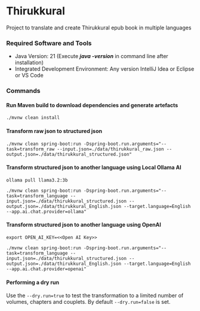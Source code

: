 # Thirukkural
Project to translate and create Thirukkural epub book in multiple languages

### Required Software and Tools
* Java Version: 21 (Execute **_java -version_** in command line after installation)
* Integrated Development Environment: Any version IntelliJ Idea or Eclipse or VS Code

### Commands

#### Run Maven build to download dependencies and generate artefacts

    ./mvnw clean install

#### Transform raw json to structured json

    ./mvnw clean spring-boot:run -Dspring-boot.run.arguments="--task=transform_raw --input.json=./data/thirukkural_raw.json --output.json=./data/thirukkural_structured.json"

#### Transform structured json to another language using Local Ollama AI

    ollama pull llama3.2:3b

    ./mvnw clean spring-boot:run -Dspring-boot.run.arguments="--task=transform_language --input.json=./data/thirukkural_structured.json --output.json=./data/thirukkural_English.json --target.language=English --app.ai.chat.provider=ollama"

#### Transform structured json to another language using OpenAI

    export OPEN_AI_KEY=<<Open AI Key>>

    ./mvnw clean spring-boot:run -Dspring-boot.run.arguments="--task=transform_language --input.json=./data/thirukkural_structured.json --output.json=./data/thirukkural_English.json --target.language=English --app.ai.chat.provider=openai"

#### Performing a dry run

Use the `--dry.run=true` to test the transformation to a limited number of volumes, chapters and couplets. By default `--dry.run=false` is set.